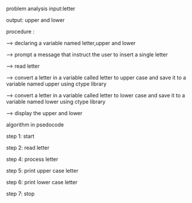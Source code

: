problem analysis
input:letter

output: upper and lower 

procedure :

--> declaring a variable named letter,upper and lower

--> prompt a message that instruct the user to insert a single letter

--> read letter 

--> convert a letter in a variable called letter to upper case and save it to a variable named upper using ctype library

--> convert a letter in a variable called letter to lower case and save it to a variable named lower using ctype library

--> display the upper and lower 

algorithm in psedocode

step 1: start

step 2: read letter

step 4: process letter

step 5: print upper case letter

step 6: print lower case letter

step 7: stop
